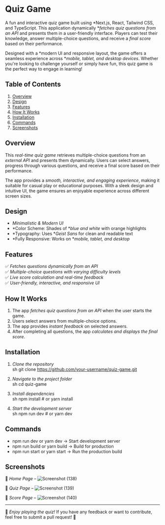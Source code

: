 # Quiz Game  

A fun and interactive quiz game built using *Next.js, React, Tailwind CSS, and TypeScript. This application dynamically **fetches quiz questions from an API* and presents them in a user-friendly interface. Players can test their knowledge, answer multiple-choice questions, and receive a *final score* based on their performance.  

Designed with a *modern UI and responsive layout, the game offers a seamless experience across **mobile, tablet, and desktop devices*. Whether you're looking to challenge yourself or simply have fun, this quiz game is the perfect way to engage in learning!  

## Table of Contents  

1. [Overview](#overview)  
2. [Design](#design)  
3. [Features](#features)  
4. [How It Works](#how-it-works)  
5. [Installation](#installation)  
6. [Commands](#commands)  
7. [Screenshots](#screenshots)  

## Overview  

This *real-time quiz game* retrieves multiple-choice questions from an *external API* and presents them dynamically. Users can select answers, progress through various questions, and receive a final score based on their performance.  

The app provides a *smooth, interactive, and engaging experience*, making it suitable for casual play or educational purposes. With a sleek design and intuitive UI, the game ensures an enjoyable experience across different screen sizes.  

## Design  

- *Minimalistic & Modern UI*  
- *Color Scheme: Shades of **blue and white* with orange highlights  
- *Typography: Uses **Geist Sans* for clean and readable text  
- *Fully Responsive: Works on **mobile, tablet, and desktop*  

## Features  

✅ *Fetches questions dynamically from an API*  
✅ *Multiple-choice questions with varying difficulty levels*  
✅ *Live score calculation and real-time feedback*  
✅ *User-friendly, interactive, and responsive UI*  

## How It Works  

1. The app *fetches quiz questions from an API* when the user starts the game.  
2. Users select answers from multiple-choice options.  
3. The app provides *instant feedback* on selected answers.  
4. After completing all questions, the app *calculates and displays the final score*.  

## Installation  

1. *Clone the repository*  
   sh
   git clone https://github.com/your-username/quiz-game.git
     
2. *Navigate to the project folder*  
   sh
   cd quiz-game
     
3. *Install dependencies*  
   sh
   npm install  # or yarn install
     
4. *Start the development server*  
   sh
   npm run dev  # or yarn dev
     

## Commands  

- npm run dev or yarn dev → Start development server  
- npm run build or yarn build → Build for production  
- npm run start or yarn start → Run the production build  

## Screenshots  

📸 *Home Page* –
![Screenshot (138)](https://github.com/user-attachments/assets/4acddb24-2712-43f6-be5a-7431ae2274f7)


📸 *Quiz Page* –
![Screenshot (139)](https://github.com/user-attachments/assets/24f89908-ae4a-4525-83e5-b0f3717d5e8c)

📸 *Score Page* – 
![Screenshot (140)](https://github.com/user-attachments/assets/da9e1829-ebc1-4dc5-a2af-79746ff7033e)  


---  

🚀 *Enjoy playing the quiz!* If you have any feedback or want to contribute, feel free to submit a pull request! 🎉
